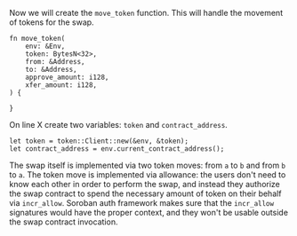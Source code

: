 Now we will create the `move_token` function. This will handle the movement of tokens for the swap.

```
fn move_token(
    env: &Env,
    token: BytesN<32>,
    from: &Address,
    to: &Address,
    approve_amount: i128,
    xfer_amount: i128,
) {

}
```

On line X create two variables: `token` and `contract_address`. 

```
let token = token::Client::new(&env, &token);
let contract_address = env.current_contract_address();
```

The swap itself is implemented via two token moves: from `a` to `b` and from `b` to `a`. The token move is implemented via allowance: the users don't need to know each other in order to perform the swap, and instead they authorize the swap contract to spend the necessary amount of token on their behalf via `incr_allow`. Soroban auth framework makes sure that the `incr_allow` signatures would have the proper context, and they won't be usable outside the swap contract invocation.